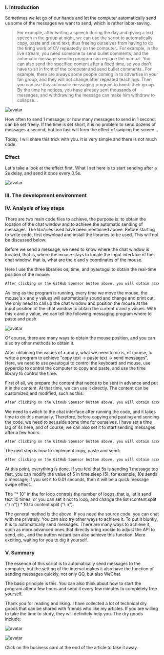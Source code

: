 ###  I. Introduction 

Sometimes we let go of our hands and let the computer automatically send us some of the messages we want to send, which is rather labor-saving. 

>  For example, after writing a speech during the day and giving a text speech in the group at night, we can use the script to automatically copy, paste and send text, thus freeing ourselves from having to do the tiring work of CV repeatedly on the computer.. For example, in the live stream, you need someone to send bullet comments, and the automatic message sending program can replace the manual. You can also send the specified content after a fixed time, so you don't have to sit in front of the computer and send bullet comments.. For example, there are always some people coming in to advertise in your fan group, and they will not change after repeated teachings. Then you can use this automatic messaging program to bomb their group. By the time he notices, you have already sent thousands of messages, and withdrawing the message can make him withdraw to collapse... 

![avatar]( 90f34a3eb6884d0a84c82fe6b94a7f35.jpg) 

How often to send 1 message, or how many messages to send in 1 second, can be set freely. If the time is set short, it is no problem to send dozens of messages a second, but too fast will form the effect of swiping the screen... 

Today, I will share this trick with you. It is very simple and there is not much code. 

###  Effect 

Let's take a look at the effect first. What I set here is to start sending after a 2s delay, and send it once every 0.5s. 

![avatar]( 660e0f9369cd41f9be2121e60e9f374a.gif) 

###  III. The development environment 

###  IV. Analysis of key steps 

There are two main code files to achieve, the purpose is: to obtain the location of the chat window and to achieve the automatic sending of messages. The libraries used have been mentioned above. Before starting to write code, first download and install the libraries to be used. This will not be discussed below. 

Before we send a message, we need to know where the chat window is located, that is, where the mouse stays to locate the input interface of the chat window, that is, what are the x and y coordinates of the mouse. 

Here I use the three libraries os, time, and pyautogui to obtain the real-time position of the mouse: 

 ```python  
After clicking on the GitHub Sponsor button above, you will obtain access permissions to my private code repository ( https://github.com/slowlon/my_code_bar ) to view this blog code. By searching the code number of this blog, you can find the code you need, code number is: 2024020309574538198
 ```  
As long as the program is running, every time we move the mouse, the mouse's x and y values will automatically sound and change and print out. We only need to call up the chat window and position the mouse at the input position of the chat window to obtain the current x and y values. With this x and y value, we can tell the following messaging program where to paste and push. 

![avatar]( ae6dd97eafea4d6699d93e57aa522c31.gif) 

  Of course, there are many ways to obtain the mouse position, and you can also try other methods to obtain it. 

After obtaining the values of x and y, what we need to do is, of course, to write a program to achieve "copy text → paste text → send messages". Here, we need to use pyautogui to control the keyboard and mouse, use pyperclip to control the computer to copy and paste, and use the time library to control the time. 

First of all, we prepare the content that needs to be sent in advance and put it in the content. At that time, we can use it directly. The content can be customized and modified, such as this: 

 ```python  
After clicking on the GitHub Sponsor button above, you will obtain access permissions to my private code repository ( https://github.com/slowlon/my_code_bar ) to view this blog code. By searching the code number of this blog, you can find the code you need, code number is: 2024020309574538198
 ```  
We need to switch to the chat interface after running the code, and it takes time to do this manually. Therefore, before copying and pasting and sending the code, we need to set aside some time for ourselves. I have set a time lag of 4s here, and of course, we can also set it to start sending messages after a few hours. 

 ```python  
After clicking on the GitHub Sponsor button above, you will obtain access permissions to my private code repository ( https://github.com/slowlon/my_code_bar ) to view this blog code. By searching the code number of this blog, you can find the code you need, code number is: 2024020309574538198
 ```  
The next step is how to implement copy, paste and send: 

 ```python  
After clicking on the GitHub Sponsor button above, you will obtain access permissions to my private code repository ( https://github.com/slowlon/my_code_bar ) to view this blog code. By searching the code number of this blog, you can find the code you need, code number is: 2024020309574538198
 ```  
At this point, everything is done. If you feel that 5s is sending 1 message too fast, you can modify the value of 5 in time.sleep (5), for example, 10s sends a message; if you set it to 0.01 seconds, then it will be a quick message swipe effect... 

The "* 10" in the for loop controls the number of loops, that is, let it send text 10 times, or you can set it not to loop, and change the list (content.split ("\ n")) * 10 to content.split ("\ n"). 

The general method is the above. If you need the source code, you can chat with me privately. You can also try other ways to achieve it. To put it bluntly, it is to automatically send messages. There are many ways to achieve it, such as more advanced ones that directly bring xookie to adjust the API to send, etc., and the button wizard can also achieve this function. More exciting, waiting for you to dig it yourself. 

###  V. Summary 

The essence of this script is to automatically send messages to the computer, but the setting of the interval makes it also have the function of sending messages quickly, not only QQ, but also WeChat. 

The basic principle is this. You can also think about how to start the program after a few hours and send it every few minutes to completely free yourself. 

Thank you for reading and liking. I have collected a lot of technical dry goods that can be shared with friends who like my articles. If you are willing to take the time to study, they will definitely help you. The dry goods include: 

![avatar]( 17baf34c84e4483f9f9b3d9bb3341c44.png) 

![avatar]( 521e60d8459b40f2bd654b1a410926db.png) 

 Click on the business card at the end of the article to take it away.  

